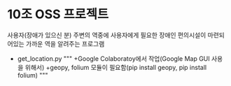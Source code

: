 # 10조 OSS 프로젝트
사용자(장애가 있으신 분) 주변의 역중에 사용자에게 필요한 장애인 편의시설이 마련되어있는 가까운 역을 알려주는 프로그램

+ get_location.py
"""
	+Google Colaboratoy에서 작업(Google Map GUI 사용을 위해서)
	+geopy, folium 모듈이 필요함(pip install geopy, pip install folium)
"""
